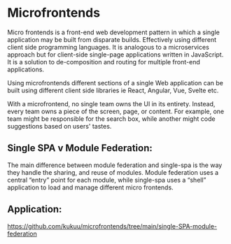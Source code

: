 # Microfrontends

Micro frontends is a front-end web development pattern in which a single application may be built from disparate builds. Effectively using different client side programming languages. It is analogous to a microservices approach but for client-side single-page applications written in JavaScript. It is a solution to de-composition and routing for multiple front-end applications.

Using microfrontends different sections of a single Web application can be built using different client side libraries ie React, Angular, Vue, Svelte etc.

With a microfrontend, no single team owns the UI in its entirety. Instead, every team owns a piece of the screen, page, or content. For example, one team might be responsible for the search box, while another might code suggestions based on users' tastes.

## Single SPA v Module Federation:
The main difference between module federation and single-spa is the way they handle the sharing, and reuse of modules.
Module federation uses a central “entry” point for each module, while single-spa uses a “shell” application to load and manage different micro frontends.

## Application:
https://github.com/kukuu/microfrontends/tree/main/single-SPA-module-federation
